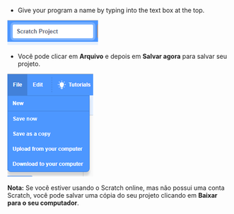 + Give your program a name by typing into the text box at the top.

![scratch project name textbox](images/name.png)

+ Você pode clicar em **Arquivo** e depois em **Salvar agora** para salvar seu projeto.

![captura de tela](images/save.png)

**Nota:** Se você estiver usando o Scratch online, mas não possui uma conta Scratch, você pode salvar uma cópia do seu projeto clicando em **Baixar para o seu computador**.